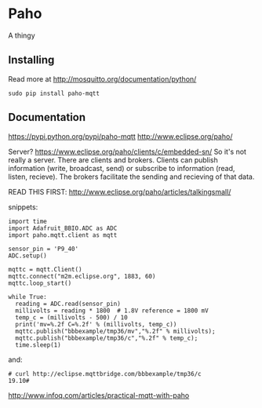 # Paho

A thingy

## Installing

Read more at http://mosquitto.org/documentation/python/

	sudo pip install paho-mqtt

## Documentation

https://pypi.python.org/pypi/paho-mqtt
http://www.eclipse.org/paho/

Server?
https://www.eclipse.org/paho/clients/c/embedded-sn/
So it's not really a server. There are clients and brokers. Clients can
publish information (write, broadcast, send) or subscribe to information
(read, listen, recieve). The brokers facilitate the sending and
recieving of that data.


READ THIS FIRST:
http://www.eclipse.org/paho/articles/talkingsmall/

snippets:

	import time
	import Adafruit_BBIO.ADC as ADC
	import paho.mqtt.client as mqtt

	sensor_pin = 'P9_40'
	ADC.setup()

	mqttc = mqtt.Client()
	mqttc.connect("m2m.eclipse.org", 1883, 60)
	mqttc.loop_start()

	while True:
	  reading = ADC.read(sensor_pin)
	  millivolts = reading * 1800  # 1.8V reference = 1800 mV
	  temp_c = (millivolts - 500) / 10
	  print('mv=%.2f C=%.2f' % (millivolts, temp_c))
	  mqttc.publish("bbbexample/tmp36/mv","%.2f" % millivolts);
	  mqttc.publish("bbbexample/tmp36/c","%.2f" % temp_c);
	  time.sleep(1)

and:

	# curl http://eclipse.mqttbridge.com/bbbexample/tmp36/c
	19.10#


http://www.infoq.com/articles/practical-mqtt-with-paho

